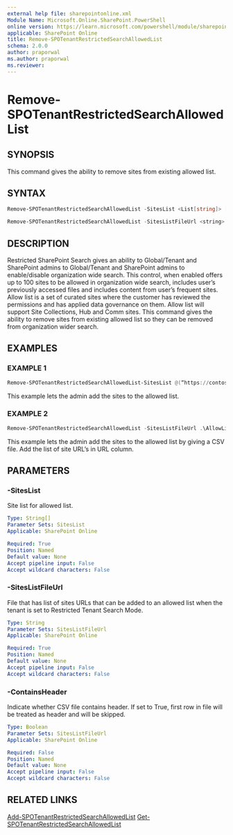 ```yaml
---
external help file: sharepointonline.xml
Module Name: Microsoft.Online.SharePoint.PowerShell
online version: https://learn.microsoft.com/powershell/module/sharepoint-online/remove-spotenantrestrictedsearchallowedlist
applicable: SharePoint Online
title: Remove-SPOTenantRestrictedSearchAllowedList
schema: 2.0.0
author: praporwal
ms.author: praporwal
ms.reviewer:
---
```


# Remove-SPOTenantRestrictedSearchAllowedList

## SYNOPSIS

This command gives the ability to remove sites from existing allowed list.

## SYNTAX

```powershell
Remove-SPOTenantRestrictedSearchAllowedList -SitesList <List[string]> [<CommonParameters>]
```

```powershell
Remove-SPOTenantRestrictedSearchAllowedList -SitesListFileUrl <string> [-ContainsHeader <bool>] [<CommonParameters>]
```

## DESCRIPTION

Restricted SharePoint Search gives an ability to Global/Tenant and SharePoint admins to Global/Tenant and SharePoint admins to enable/disable organization wide search. This control, when enabled offers up to 100 sites to be allowed in organization wide search, includes user’s previously accessed files and includes content from user’s frequent sites. Allow list is a set of curated sites where the customer has reviewed the permissions and has applied data governance on them. Allow list will support Site Collections, Hub and Comm sites. This command gives the ability to remove sites from existing allowed list so they can be removed from organization wider search.  

## EXAMPLES

### EXAMPLE 1

```powershell
Remove-SPOTenantRestrictedSearchAllowedList-SitesList @(“https://contoso.sharepoint.com/sites/Marketing”, “https://contoso.sharepoint.com/sites/Benefits”)
```

This example lets the admin add the sites to the allowed list.

### EXAMPLE 2

```powershell
Remove-SPOTenantRestrictedSearchAllowedList -SitesListFileUrl .\AllowList.csv
```

This example lets the admin add the sites to the allowed list by giving a CSV file. Add the list of site URL’s in URL column.

## PARAMETERS

### -SitesList

Site list for allowed list.

```yaml
Type: String[]
Parameter Sets: SitesList
Applicable: SharePoint Online

Required: True
Position: Named
Default value: None
Accept pipeline input: False
Accept wildcard characters: False
```

### -SitesListFileUrl

File that has list of sites URLs that can be added to an allowed list when the tenant is set to Restricted Tenant Search Mode.

```yaml
Type: String
Parameter Sets: SitesListFileUrl
Applicable: SharePoint Online

Required: True
Position: Named
Default value: None
Accept pipeline input: False
Accept wildcard characters: False
```

### -ContainsHeader

Indicate whether CSV file contains header. If set to True, first row in file will be treated as header and will be skipped.

```yaml
Type: Boolean
Parameter Sets: SitesListFileUrl
Applicable: SharePoint Online

Required: False
Position: Named
Default value: None
Accept pipeline input: False
Accept wildcard characters: False
```

## RELATED LINKS

[Add-SPOTenantRestrictedSearchAllowedList](Add-SPOTenantRestrictedSearchAllowedList.md)
[Get-SPOTenantRestrictedSearchAllowedList](Get-SPOTenantRestrictedSearchAllowedList.md)
